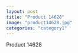 ```yaml
---
layout: post
title: "Product 14628"
image: "product14628.jpg"
categories: "category1"
---
```

Product 14628
